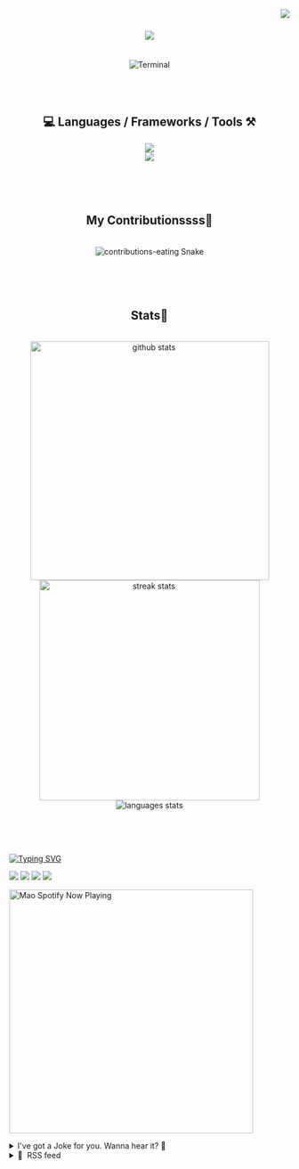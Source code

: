 <!-- TODO 
Update Socials
Update Top Languages (exclude repositories)
Update Blog Feed (daily.dev bookmarks)
-->

<!-- VISITOR BADGE -->
<!-- https://github.com/hehuapei/visitor-badge -->

<img align="right" src="https://visitor-badge.laobi.icu/badge?page_id=mao1910.mao1910&left_color=%2379DAF9&right_color=%23FE6E96" />


<!-- TYPING SVG -->
<!-- https://github.com/DenverCoder1/readme-typing-svg -->

<h1 align="center">
    <img src="https://readme-typing-svg.herokuapp.com/?font=Righteous&size=35&center=true&vCenter=true&width=500&height=70&color=FE6E96&font=poppins&duration=5000&lines=Hi+There!+👋;+I'm+Mao!;" />
</h1>

<br/>


<!-- ABOUT ME TERMINAL -->
<div align="center">
<img src="/assets/terminal-17.gif?raw=true" alt="Terminal"/>
</div>
<br/><br/><br/>


<!-- TECHNOLOGIES LOGOS -->
<!-- https://github.com/tandpfun/skill-icons -->

<h2 align="center">💻 Languages / Frameworks / Tools ⚒️</h2>
<div align="center">
    <img src="https://skillicons.dev/icons?i=javascript,nodejs,spring,cs,vite,svelte,html,css,tailwind,react,nextjs" />
    <br/>
    <img src="https://skillicons.dev/icons?i=firebase,supabase,mongo,postgresql,mysql,redis,postman,vscode,idea,figma,github" />
</div>

<br/><br/><br/>


<!-- CONTRIBUTIONS SNAKE GAME -->
<!-- https://github.com/Platane/snk -->

<div align="center">
  <h2> My Contributionssss🐍 </h2>
  <br>
  <img alt="contributions-eating Snake" src="https://raw.githubusercontent.com/mao1910/mao1910/output/github-contribution-grid-snake.svg" />

  <!-- Four lines below suggested by Planate for Dark mode-->
  <picture>
  <source media="(prefers-color-scheme: dark)" srcset="github-snake-dark.svg" />
  <source media="(prefers-color-scheme: light)" srcset="github-snake.svg" />
  </picture>
  
  <br/><br/><br/>
</div>


<!-- GITHUB STATS -->
<!-- https://github.com/DenverCoder1/github-readme-streak-stats --> <!--  My Vercel -->
<!-- https://github.com/anuraghazra/github-readme-stats --> <!--  My  Vercel -->

<h2 align="center"> Stats📝 </h2>
  <br>
<div align=center>
  <img width=429 src="https://github-readme-stats-mao1910.vercel.app/api?username=mao1910&count_private=true&show_icons=true&theme=dracula&rank_icon=github&hide=contribs&border_radius=10&border_color=79DAF9" alt="github stats"/>
  <img width=396 src="https://github-readme-streak-stats-2235.vercel.app?user=mao1910&count_private=true&theme=dracula&currStreakNum=79DAF9&currStreakLabel=FE6E96&border_radius=10&border=79DAF9" alt="streak stats"/>
  <br/>
  <img src="https://github-readme-stats-mao1910.vercel.app/api/top-langs/?username=mao1910&layout=compact&theme=dracula&border_radius=10&size_weight=0.5&count_weight=0.5&border_color=79DAF9&hide=" alt="languages stats" />     <!-- exclude_repo= -->
</div>

<br/><br/><br/>


<!-- FOOTER -->
<!-- https://github.com/DenverCoder1/readme-typing-svg -->
<!-- https://readme-typing-svg.demolab.com/demo/ -->

<a href="https://git.io/typing-svg"><img src="https://readme-typing-svg.demolab.com?font=Poppins&pause=1000&color=FE6E96&width=535&lines=Thanks+for+dropping+by!;Feel+free+to+check+any+of+the+Socials+below+%F0%9F%91%87;Or+the+Joke+Of+The+Day+if+you're+down+for+a+giggle+%F0%9F%98%9D;Hope+to+see+you+again+%F0%9F%91%8A;Uh%3F+You're+still+here%3F;Well...+I'm+running+out+of+things+to+say...;Tell+you+what%2C+due+to+your+effort+and+perseverance%2C;I+shall+present+you+with+a+short+poem%3A;%22To+code%2C+or+not+to+code%2C+that+is+the+question%3A;Whether+'tis+nobler+in+the+IDE+to+debug;The+errors+and+issues+of+outrageous+software%2C;Or+to+take+up+the+keyboard+against+a+sea+of+bugs;And+by+coding%2C+end+them.%22;by+William+Shakespeare%2C+probably.+;Pretty+sure+that's+Hamlet's.;Alrighty%2C+this+has+been+fun.;But+I'll+restart+the+loop+now...+see+ya+soon!" alt="Typing SVG" /></a>


<!--  SOCIAL NETWORKS -->
<!-- https://github.com/alexandresanlim/Badges4-README.md-Profile -->

  <div> 
    <a href="https://www.deviantart.com/madeinkobaia/art/my-profile-is-under-construction-265626465" target="_blank"><img src="https://img.shields.io/badge/-LinkedIn-%230077B5?style=for-the-badge&logo=linkedin&logoColor=white" target="_blank"></a> <!-- ADD LINKEDIN PROFILE -->
    <a href = "https://www.nicepng.com/ourpic/u2q8o0t4t4r5o0r5_website-under-construction-png-graphic-transparent-website-under/"><img src="https://img.shields.io/badge/Portfolio-4285F4?style=for-the-badge&logo=Google-chrome&logoColor=white" target="_blank"></a> <!-- ADD PORTFOLIO WEBSITE -->
    <a href="https://discord.gg" target="_blank"><img src="https://img.shields.io/badge/Discord-7289DA?style=for-the-badge&logo=discord&logoColor=white" target="_blank"></a> <!-- ADD DISCORD --> <!-- User or Server? -->
    <a href = "mailto:mao1910dev@gmail.com"><img src="https://img.shields.io/badge/Gmail-D14836?style=for-the-badge&logo=gmail&logoColor=white" target="_blank"></a>
  </div>


<!-- SPOTIFY PLAYING-->
<!-- https://github.com/novatorem/novatorem --> <!-- My Vercel -->

[<img width=438px src="https://spotify-now-playing-git-main-mao1910.vercel.app//api/spotify/?border_color=FE6E96" alt="Mao Spotify Now Playing" />](https://open.spotify.com/user/31542et242zglhf42ydrtqgvuvde)


<!-- JOKE OF THE DAY -->
<!-- https://github.com/ABSphreak/readme-jokes --> <!-- My Vercel -->

<details>
<summary>I've got a Joke for you. Wanna hear it? 🙈</summary>

<br/>

 <tr>
 <td style="padding-top:4px"><img src = "https://readme-jokes-git-master-mao1910.vercel.app/api?&theme=dracula"></td>
 </tr>

</details>


<!-- RSS FEED -->
<!-- https://github.com/gautamkrishnar/blog-post-workflow -->

<details>
<summary>📕 &nbsp;RSS feed</summary>

<br/>


<!-- BLOG-POST-LIST:START -->
 #### - [Create your next project with "create-blank-app" CLI](https://dev.to/ngduc/create-your-next-project-with-create-blank-app-cli-4391) 
 <details><summary>Article</summary> <p><a href="https://res.cloudinary.com/practicaldev/image/fetch/s--TiC4-Nai--/c_limit%2Cf_auto%2Cfl_progressive%2Cq_66%2Cw_800/https://i.imgur.com/pAkj3k9.gif" class="article-body-image-wrapper"><img src="https://res.cloudinary.com/practicaldev/image/fetch/s--TiC4-Nai--/c_limit%2Cf_auto%2Cfl_progressive%2Cq_66%2Cw_800/https://i.imgur.com/pAkj3k9.gif" width="800" height="461"></a></p>

<p>Setting up a new project can be a tedious task, especially when you're dealing with multiple tech stacks. Wouldn't it be great if we could automate this process with a single command? That's where <strong>create-blank-app</strong> comes into play.</p>

<p>With the advent of AI technologies in the programming world, developers are now finding more efficient ways to create project codes. One of the latest techniques involves using OpenAI's ChatGPT to generate new project code. This method simplifies and accelerates the process of initializing projects with various tech stacks. In this blog post, I will introduce a tool named <strong>create-blank-app</strong> (or <strong>cba</strong> for short), which leverages this cutting-edge technique.</p>

<h3>
  
  
  Simplify Your Project Initialization with 'create-blank-app'
</h3>

<p><strong>create-blank-app</strong> is a powerful command-line tool designed to simplify the process of creating new apps. Users can quickly search for tech stacks using keywords, which makes this tool highly flexible and customizable. One of the unique features of <strong>create-blank-app</strong> is its support for generative AI. With just one command, you can leverage the power of AI to kick-start your project.</p>

<p>To install <strong>create-blank-app</strong>, assume you already have NodeJS installed, just run: <code>$ npm install create-blank-app -g</code></p>

<h3>
  
  
  Supported Tech Stacks
</h3>

<p><strong>create-blank-app</strong> supports a wide range of popular tech stacks:</p>

<p>Frontend Frameworks: Vite, bun, create-react-app (CRA), create-next-app (CNA), create-nuxt-app, angular, create-web3js-app (CWA), and create-react-native-app (Expo)<br>
Backend Framework: Express-generator-typescript<br>
Mobile: React-native init<br>
Bundler: Vite (vue, react, preact, lit-element, svelte app)</p>

<h3>
  
  
  Using ChatGPT with create-blank-app (optional)
</h3>

<p>In addition to these tech stacks, create-blank-app also supports ChatGPT to generate a new app using a prompt file. This feature turbocharges the app creation process by allowing you to leverage the power of AI.</p>

<p>Steps to generate a New Project using ChatGPT:</p>

<ol>
<li>Set OpenAI api key like <code>$ export OPENAI_API_KEY=&lt;yourkey&gt;</code>
</li>
<li>Create an empty directory, inside, write your prompt in the <strong>"prompt" file</strong> (or "prompt.gpt4" for gpt-4 model).</li>
<li>Outside that directory, run: <code>$ cba &lt;name&gt;</code>
</li>
</ol>

<h3>
  
  
  Wrapping Up
</h3>

<p>Embrace the future of coding with <strong>create-blank-app</strong>, setting up a new project with your desired tech stack is just a command away. The support for ChatGPT adds another layer of convenience, not only does it save you time and effort, but with AI-driven code generation, it also opens new possibilities. Give it a try, contribute on GitHub, or share your feedback to help improve this tool.</p>

<ul>
<li>Github: <a href="https://github.com/ngduc/create-blank-app">https://github.com/ngduc/create-blank-app</a>
</li>
</ul>

 </details> 
 <hr /> 

 #### - [How to Achieve true AI Alignment?](https://dev.to/sarthology/how-to-achieve-true-ai-alignment-4ejm) 
 <details><summary>Article</summary> <p>Today, while having a random conversation with a friend on Twitter about AI, a thought crossed my mind. So I decided to share it here among brilliant minds and ask, "What will you build with AI now?" 🤖🤔💡</p>

<blockquote>
<p>I can confidently say that AI can solve many problems, but the most crucial ones are often found within ourselves. If we can genuinely recognize our flaws, AI can be a valuable assistant in addressing them. Flaws within us may persist even when our intentions are good. However, where humans may falter is in finding the courage to confront them. This is because it's a challenging task and requires hard work, and AI can help bear the weight of that effort, enabling us to achieve genuine AI alignment.</p>
</blockquote>

<p>What are your thoughts on it? Got an Idea to share? 🤔</p>

 </details> 
 <hr /> 

 #### - [CodeBehind framework is faster than ASP.NET Core](https://dev.to/elanatframework/codebehind-framework-is-faster-than-aspnet-core-3m70) 
 <details><summary>Article</summary> <p>Based on tests conducted by <a href="https://github.com/elanatframework">Elanat Framework</a>, the <a href="https://github.com/elanatframework/Code_behind">CodeBehind framework</a> is faster than the default cshtml structure in ASP.NET Core.</p>

<p>In this performance test, we examine the performance of the default ASP.NET Core structure compared to CodeBehind. This review was done on .NET Core version 7.0 and CodeBehind version 1.5.2. This review is only focused on view section in MVC; In version 1.5.2 of CodeBehind, we need to specify the Controller class in the view section.</p>

<h2>
  
  
  Classes and codes of the examined frameworks
</h2>

<h3>
  
  
  ASP.NET Core
</h3>

<p>cshtml<br>
</p>

<div class="highlight js-code-highlight">
<pre class="highlight html"><code>@page
@{
    Random rand = new Random();
}

<span class="nt">&lt;div&gt;</span>
    <span class="nt">&lt;h1&gt;</span>@rand.Next(1000000)<span class="nt">&lt;/h1&gt;</span>
<span class="nt">&lt;/div&gt;</span>
</code></pre>

</div>



<p>The above codes are repeated in 10 pages (page1, page2, page3, ..., page10)</p>

<p>Program.cs class<br>
</p>

<div class="highlight js-code-highlight">
<pre class="highlight csharp"><code><span class="kt">var</span> <span class="n">builder</span> <span class="p">=</span> <span class="n">WebApplication</span><span class="p">.</span><span class="nf">CreateBuilder</span><span class="p">(</span><span class="n">args</span><span class="p">);</span>

<span class="n">builder</span><span class="p">.</span><span class="n">Services</span><span class="p">.</span><span class="nf">AddRazorPages</span><span class="p">();</span>

<span class="kt">var</span> <span class="n">app</span> <span class="p">=</span> <span class="n">builder</span><span class="p">.</span><span class="nf">Build</span><span class="p">();</span>

<span class="n">app</span><span class="p">.</span><span class="nf">MapRazorPages</span><span class="p">();</span>

<span class="n">app</span><span class="p">.</span><span class="nf">Run</span><span class="p">();</span>
</code></pre>

</div>



<h3>
  
  
  CodeBehind
</h3>

<p>aspx<br>
</p>

<div class="highlight js-code-highlight">
<pre class="highlight html"><code><span class="nt">&lt;</span><span class="err">%@</span> <span class="na">Page</span> <span class="na">Controller=</span><span class="s">"PerformanceTestCodeBehind.DefaultController"</span> <span class="err">%</span><span class="nt">&gt;</span>
<span class="nt">&lt;</span><span class="err">%</span><span class="na">Random</span> <span class="na">rand = </span><span class="s">new</span> <span class="na">Random</span><span class="err">();%</span><span class="nt">&gt;</span>

<span class="nt">&lt;div&gt;</span>
    <span class="nt">&lt;h1&gt;&lt;</span><span class="err">%=</span><span class="na">rand.Next</span><span class="err">(1000000)%</span><span class="nt">&gt;&lt;/h1&gt;</span>
<span class="nt">&lt;/div&gt;</span>
</code></pre>

</div>



<p>The above codes are repeated in 10 pages (page1.aspx, page2.aspx, page3.aspx, ..., page10.aspx)</p>

<p>Controller<br>
</p>

<div class="highlight js-code-highlight">
<pre class="highlight csharp"><code><span class="k">using</span> <span class="nn">CodeBehind</span><span class="p">;</span>

<span class="k">namespace</span> <span class="nn">PerformanceTestCodeBehind</span>
<span class="p">{</span>
    <span class="k">public</span> <span class="k">partial</span> <span class="k">class</span> <span class="nc">DefaultController</span> <span class="p">:</span> <span class="n">CodeBehindController</span>
    <span class="p">{</span>
        <span class="k">public</span> <span class="k">void</span> <span class="nf">PageLoad</span><span class="p">(</span><span class="n">HttpContext</span> <span class="n">context</span><span class="p">)</span>
        <span class="p">{</span>

        <span class="p">}</span>
    <span class="p">}</span>
<span class="p">}</span>
</code></pre>

</div>



<p>Note: Controller is required in CodeBehind framework version 1.5.2</p>

<p>Program.cs class<br>
</p>

<div class="highlight js-code-highlight">
<pre class="highlight csharp"><code><span class="k">using</span> <span class="nn">CodeBehind</span><span class="p">;</span>
<span class="k">using</span> <span class="nn">SetCodeBehind</span><span class="p">;</span>

<span class="kt">var</span> <span class="n">builder</span> <span class="p">=</span> <span class="n">WebApplication</span><span class="p">.</span><span class="nf">CreateBuilder</span><span class="p">(</span><span class="n">args</span><span class="p">);</span>

<span class="kt">var</span> <span class="n">app</span> <span class="p">=</span> <span class="n">builder</span><span class="p">.</span><span class="nf">Build</span><span class="p">();</span>

<span class="n">CodeBehindCompiler</span><span class="p">.</span><span class="nf">Initialization</span><span class="p">(</span><span class="k">true</span><span class="p">);</span>

<span class="n">app</span><span class="p">.</span><span class="nf">Run</span><span class="p">(</span><span class="k">async</span> <span class="n">context</span> <span class="p">=&gt;</span>
<span class="p">{</span>
    <span class="n">CodeBehindExecute</span> <span class="n">execute</span> <span class="p">=</span> <span class="k">new</span> <span class="nf">CodeBehindExecute</span><span class="p">();</span>
    <span class="k">await</span> <span class="n">context</span><span class="p">.</span><span class="n">Response</span><span class="p">.</span><span class="nf">WriteAsync</span><span class="p">(</span><span class="n">execute</span><span class="p">.</span><span class="nf">Run</span><span class="p">(</span><span class="n">context</span><span class="p">));</span>
<span class="p">});</span>

<span class="n">app</span><span class="p">.</span><span class="nf">Run</span><span class="p">();</span>
</code></pre>

</div>



<h3>
  
  
  Test methods
</h3>

<ul>
<li>Almost 2 minutes before running the tests, we checked the systems installed on the web server at least once to make sure that the systems are not sleeping.</li>
<li>In this test, we also checked the number of answers in a fixed time and the elapsed time for the number of fixed answers.</li>
</ul>

<h2>
  
  
  Performance test based on the time elapsed after 10,000 responses
</h2>



<div class="highlight js-code-highlight">
<pre class="highlight diff"><code><span class="p">using CodeBehind;
</span>
namespace PerformanceTestCsHtmlVSCodeBehind
<span class="err">{</span>
    public partial class DefaultController : CodeBehindController
    {
        public void PageLoad(HttpContext context)
        {
            DateTime startTime = DateTime.Now;
            Random rand = new Random();
            HttpClient webClient = new HttpClient();

            string DataValue = "";

            for (int i = 0; i &lt; 10000; i++)
            {
<span class="gi">+                DataValue = webClient.GetStringAsync("http://192.168.1.4/page" + rand.Next(1,10) + ".aspx").Result; // CodeBehind aspx
+                DataValue = webClient.GetStringAsync("http://192.168.56.1/page" + rand.Next(1,10)).Result; // ASP.NET Core Defualt cshtml
</span>            }

            DateTime endTime = DateTime.Now;
            TimeSpan duration = endTime.Subtract(startTime);

            Write("Duration: " + duration.TotalMilliseconds + " ms - LastDataValue: " + DataValue);
        }
    }
<span class="err">}</span>
</code></pre>

</div>



<p>Please note that each line of code specified in the class above has been tested separately.</p>

<p><strong>Performance table by miliseconds (Lower is better)</strong></p>

<p>10,000 responses<br>
<a href="https://res.cloudinary.com/practicaldev/image/fetch/s--mZkaV7Dg--/c_limit%2Cf_auto%2Cfl_progressive%2Cq_auto%2Cw_800/https://dev-to-uploads.s3.amazonaws.com/uploads/articles/3fhit56ouf0js5vfwrun.png" class="article-body-image-wrapper"><img src="https://res.cloudinary.com/practicaldev/image/fetch/s--mZkaV7Dg--/c_limit%2Cf_auto%2Cfl_progressive%2Cq_auto%2Cw_800/https://dev-to-uploads.s3.amazonaws.com/uploads/articles/3fhit56ouf0js5vfwrun.png" alt="Performance table by miliseconds - 10,000 responses" width="347" height="445"></a></p>

<p>CodeBehind is 3.64% better</p>

<p>Average for 20,000 responses<br>
<a href="https://res.cloudinary.com/practicaldev/image/fetch/s--gcT2G6TX--/c_limit%2Cf_auto%2Cfl_progressive%2Cq_auto%2Cw_800/https://dev-to-uploads.s3.amazonaws.com/uploads/articles/254frvvmjwo9ucrdrjf8.png" class="article-body-image-wrapper"><img src="https://res.cloudinary.com/practicaldev/image/fetch/s--gcT2G6TX--/c_limit%2Cf_auto%2Cfl_progressive%2Cq_auto%2Cw_800/https://dev-to-uploads.s3.amazonaws.com/uploads/articles/254frvvmjwo9ucrdrjf8.png" alt="Performance table by miliseconds - 20,000 responses" width="348" height="75"></a></p>

<p>CodeBehind is 8.1% better</p>

<h2>
  
  
  Performance test based on the number of responses after 10 seconds
</h2>



<div class="highlight js-code-highlight">
<pre class="highlight diff"><code><span class="p">using CodeBehind;
</span>
namespace PerformanceTestCsHtmlVSCodeBehind
<span class="err">{</span>
    public partial class DefaultController : CodeBehindController
    {
        public void PageLoad(HttpContext context)
        {
            DateTime startTime = DateTime.Now;
            Random rand = new Random();
            HttpClient webClient = new HttpClient();

            string DataValue = "";
            int i = 0;

            while ((DateTime.Now - startTime).TotalMilliseconds &lt; 10000)
            {
<span class="gi">+                DataValue = webClient.GetStringAsync("http://192.168.1.4/page" + rand.Next(1, 10) + ".aspx").Result; // CodeBehind
+                DataValue = webClient.GetStringAsync("http://192.168.56.1/page" + rand.Next(1,10)).Result; // ASP.NET Core Defualt
</span>
                i++;
            }

            Write("RunCount: " + i + " - LastDataValue: " + DataValue);
        }
    }
<span class="err">}</span>
</code></pre>

</div>



<p>Please note that each line of code specified in the class above has been tested separately.</p>

<p><strong>Performance table by number of responses (Higher is better)</strong></p>

<p>10 seconds<br>
<a href="https://res.cloudinary.com/practicaldev/image/fetch/s--3EobkM_c--/c_limit%2Cf_auto%2Cfl_progressive%2Cq_auto%2Cw_800/https://dev-to-uploads.s3.amazonaws.com/uploads/articles/6d6l39dsx3ln9rcl9u4p.png" class="article-body-image-wrapper"><img src="https://res.cloudinary.com/practicaldev/image/fetch/s--3EobkM_c--/c_limit%2Cf_auto%2Cfl_progressive%2Cq_auto%2Cw_800/https://dev-to-uploads.s3.amazonaws.com/uploads/articles/6d6l39dsx3ln9rcl9u4p.png" alt="Performance table by number of responses - 10 seconds" width="348" height="445"></a></p>

<p>CodeBehind is 6.78% better</p>

<p>Average for 20 seconds<br>
<a href="https://res.cloudinary.com/practicaldev/image/fetch/s--5dcahFoG--/c_limit%2Cf_auto%2Cfl_progressive%2Cq_auto%2Cw_800/https://dev-to-uploads.s3.amazonaws.com/uploads/articles/yztd07f2887vxktco9la.png" class="article-body-image-wrapper"><img src="https://res.cloudinary.com/practicaldev/image/fetch/s--5dcahFoG--/c_limit%2Cf_auto%2Cfl_progressive%2Cq_auto%2Cw_800/https://dev-to-uploads.s3.amazonaws.com/uploads/articles/yztd07f2887vxktco9la.png" alt="Performance table by number of responses - 20 seconds" width="348" height="75"></a></p>

<p>CodeBehind is 7.54% better</p>

<h2>
  
  
  Conclusion
</h2>

<p>As it turns out, CodeBehind outperforms the default ASP.NET Core architecture.</p>

<p>Interestingly, the superiority of CodeBehind over the default structure of ASP.NET Core is not a linear graph, and the higher the number of requests over time, the greater the graph of superiority is drawn towards CodeBehind.</p>

<h3>
  
  
  Related links
</h3>

<p>CodeBehind on GitHub:<br>
<a href="https://github.com/elanatframework/Code_behind">https://github.com/elanatframework/Code_behind</a></p>

<p>Get CodeBehind from NuGet:<br>
<a href="https://www.nuget.org/packages/CodeBehind/">https://www.nuget.org/packages/CodeBehind/</a></p>

 </details> 
 <hr /> 

 #### - [Discussion of the Week - v7](https://dev.to/devteam/discussion-of-the-week-v7-3a) 
 <details><summary>Article</summary> <p>In this weekly roundup, we highlight what we believe to be the most thoughtful, helpful, and/or interesting discussion over the past week! Though we are strong believers in healthy and respectful debate, we typically try to choose discussions that are positive in nature and avoid those that are overly contentious.</p>

<p>Any folks whose articles we feature here will be rewarded with our Discussion of the Week badge. ✨</p>

<p><a href="https://res.cloudinary.com/practicaldev/image/fetch/s--6M-JeZHe--/c_limit%2Cf_auto%2Cfl_progressive%2Cq_auto%2Cw_800/https://dev-to-uploads.s3.amazonaws.com/uploads/articles/yvizv31dpchucxic2lxc.png" class="article-body-image-wrapper"><img src="https://res.cloudinary.com/practicaldev/image/fetch/s--6M-JeZHe--/c_limit%2Cf_auto%2Cfl_progressive%2Cq_auto%2Cw_800/https://dev-to-uploads.s3.amazonaws.com/uploads/articles/yvizv31dpchucxic2lxc.png" alt="The Discussion of the Week badge. It includes a roll of thread inside a speech bubble. The thread is a reference to comment threads." width="800" height="800"></a></p>

<p>Now that y'all understand the flow, let's go! 🏃💨</p>

<h2>
  
  
  The Discussion of the Week
</h2>

<p>Give it up for Jordan (<a class="mentioned-user" href="https://dev.to/jordantylerburchett">@jordantylerburchett</a>) for getting folks talking about their fave OSes with "<a href="https://dev.to/jordantylerburchett/what-is-your-favorite-operating-system-1048">What is your favorite operating system?</a>":</p>


<div class="ltag__link">
  <a href="/jordantylerburchett" class="ltag__link__link">
    <div class="ltag__link__pic">
      <img src="https://res.cloudinary.com/practicaldev/image/fetch/s--Si5cqtm8--/c_limit%2Cf_auto%2Cfl_progressive%2Cq_auto%2Cw_800/https://res.cloudinary.com/practicaldev/image/fetch/s--9TlNC9Oh--/c_fill%2Cf_auto%2Cfl_progressive%2Ch_150%2Cq_auto%2Cw_150/https://dev-to-uploads.s3.amazonaws.com/uploads/user/profile_image/1178221/ee7966c3-ba2b-46fc-8db3-d4ff2c2d4af4.jpg" alt="jordantylerburchett">
    </div>
  </a>
  <a href="/jordantylerburchett/what-is-your-favorite-operating-system-1048" class="ltag__link__link">
    <div class="ltag__link__content">
      <h2>What is your favorite operating system?</h2>
      <h3>Jordan Tyler Burchett ・ Oct 14</h3>
      <div class="ltag__link__taglist">
        <span class="ltag__link__tag">#discuss</span>
        <span class="ltag__link__tag">#developer</span>
        <span class="ltag__link__tag">#beginners</span>
        <span class="ltag__link__tag">#experience</span>
      </div>
    </div>
  </a>
</div>


<p>Classic question! Hey, oftentimes, it's the straightforward discussion topics like this one that really gets folks talking.</p>

<p>Take a look through the comments section and you'll see a whole plethora of operating systems being shouted out: MacOS Snow Leopard, Arch Linux, Alpine Linux, Ubuntu, openSUSE, Windows 10, Windows XP, AmigaOS, TempleOS... the list goes on and on. But don't just listen to me list off the OSes — where's the fun in that? Ya gotta hop into the post and check out the comments section to hear folks' reasonings and preferences for different situations.</p>

<p>Also, since Jordan was being humble and <a href="https://dev.to/jordantylerburchett/comment/2a3ml">only mentioned the OS they created once in the comments</a>, I figured I'd toot the horn for them and point y'all to <a href="http://www.egotech.company/download_refreshos_1-23.html">RefreshOS</a>. Gotta respect an OS creator doing their community research! ✊</p>

<h2>
  
  
  What are your picks?
</h2>

<p>The DEV Community is particularly special because of the kind, thoughtful, helpful, and entertaining discussions happening between community members. As such, we want to encourage folks to participate in discussions and reward those who are initiating or taking part in conversations across the community. After all, a community is made possible by the people interacting inside it.</p>

<p>There are loads of great discussions floating about in this community. This is just the one we chose to highlight. 🙂</p>

<p>I urge you all to share your favorite discussion of the past week below in the comments. And if you're up for it, give the author an @mention — it'll probably make 'em feel good. 💚</p>

 </details> 
 <hr /> 

 #### - [Don’t do it on Frontend or... Frontend good practices for devs](https://dev.to/lucasm/frontend-best-practices-guide-or-dont-do-it-on-frontend-32n4) 
 <details><summary>Article</summary> <h3>
  
  
  Console logs
</h3>

<p>Delete.</p>

<p>It's important to remove console.log in production code to prevent sensitive information leaks and enhance performance.</p>

<h3>
  
  
  Console errors and warnings
</h3>

<p>Investigate and fix.</p>

<p>It's important to address console errors in production code to maintain a smooth and error-free user experiences.</p>

<h3>
  
  
  Any in TypeScript
</h3>

<p>Do the correct typing.</p>

<p>Using <code>any</code> in TypeScript should be minimized in favor of explicit types to enhance code reliability and maintainability.</p>

<h3>
  
  
  Comment unused code
</h3>

<p>Delete.</p>

<p>Commenting out unused code is bad practice as it clutters the code, hinders maintenance, and may lead to outdated comment information.</p>

<h3>
  
  
  Super Components and Functions
</h3>

<p>If your component is large, the time has come to divide it into smaller components.</p>

<p>Think about the good old principle of SOLID called <em>Single Responsibility</em>.</p>

<h3>
  
  
  Rewrite CSS multiple times
</h3>

<p>For the love of Ada Lovelace, Alan Turing and Tim Berners Lee...</p>

<p>Don't rewrite colors, fonts and sizes repeatedly, use design tokens to your advantage, create global CSS variables or use libs.</p>

<p>Talk to your team about the advantages of using design tokens.</p>

<h3>
  
  
  Flags to ignore Linter
</h3>

<p>Example: use <code>/* eslint-disable @typescript-eslint/no-unused-vars */</code></p>

<p>Fix your code. </p>

<p>Don't send Pull Requests with linter errors or think carefully about what to ignore.</p>

<h3>
  
  
  Re-renders and loops consuming to many resources or crashing
</h3>

<p>Example: JavaScript loop functions or useEffect in React poorly applied.</p>

<p>This may cause infinite repetition in API calls or values that can overflow memory and crash your application.</p>

<p>Fix your logic.</p>

<ul>
<li>Note that your application runs in the browser and consumes limited end-user memory resources.</li>
</ul>

<h3>
  
  
  Business rules on the Frontend
</h3>

<p>Do not place and do not allow.</p>

<p>It is commonly agreed that any Frontend application cannot have business rules, only rules inherent to the user interface, for interaction and the user's successful journey.</p>

<p>Frontend is the client, not the server.</p>

<h3>
  
  
  Culture of not testing
</h3>

<p>Make tests happen on your codebase. No code is perfect.</p>

<p>Unit, Integration, Security, UX, Performance and Accessibility Tests. Use testing tools to generate error reports and improvements to correct your application.</p>

<p>Example: Cypress, Lighthouse, SAST in the deploy pipeline, etc.</p>

<p>Work in partnership with the UX, QA and Cybersecurity/Pentest teams if they exist on your company.</p>

<h3>
  
  
  Fear of communication
</h3>

<p>You are a human.</p>

<p>Please, whenever you are stuck, call another Dev or Technical Lead to share the problem you are facing.</p>

<p>Problems are solved faster through pair programming and thinking together! </p>

<p>Remember: They were once in your position and will help!</p>




<p>I hope you enjoyed! 😃✌🏻</p>

<p><strong>Do you have any more TIPS?</strong></p>

<p>Support my work on <a href="https://patreon.com/lucasm">Patreon.com/lucasm</a></p>

 </details> 
 <hr /> 
<!-- BLOG-POST-LIST:END -->
</table>
</details>


<!-- TODO
Change the 3stats boxes around, possibly two on top and one on bottom
Fix RSSfeed
Fix Spotify Playlists
Fix Socials [Portfolio, Discord, Linkedin]
In the future, add Public Repositories of Selected Projects
-->
